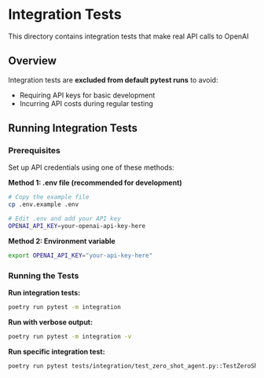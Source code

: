 # Integration Tests

This directory contains integration tests that make real API calls to OpenAI

## Overview

Integration tests are **excluded from default pytest runs** to avoid:
- Requiring API keys for basic development
- Incurring API costs during regular testing

## Running Integration Tests

### Prerequisites

Set up API credentials using one of these methods:

**Method 1: .env file (recommended for development)**
```bash
# Copy the example file
cp .env.example .env

# Edit .env and add your API key
OPENAI_API_KEY=your-openai-api-key-here
```

**Method 2: Environment variable**
```bash
export OPENAI_API_KEY="your-api-key-here"
```

### Running the Tests

**Run integration tests:**
```bash
poetry run pytest -m integration
```

**Run with verbose output:**
```bash
poetry run pytest -m integration -v
```

**Run specific integration test:**
```bash
poetry run pytest tests/integration/test_zero_shot_agent.py::TestZeroShotAgentIntegration::test_agent_intent_customer_initiates -m integration
```
